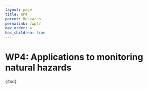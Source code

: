 ```yaml
---
layout: page
title: WP4
parent: Research
permalink: /wp4/
nav_order: 4
has_children: true
---
```


# __WP4:__ Applications to monitoring natural hazards
{:toc}

